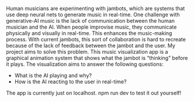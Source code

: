 Human musicians are experimenting with jambots, which are systems that use deep neural nets to generate music in real-time. One challenge with generative-AI music is the lack of communication between the human musician and the AI. 
When people improvise music, they communicate physically and visually in real-time. This enhances the music-making process. 
With current jambots, this sort of collaboration is hard to recreate because of the lack of feedback between the jambot and the user. 
My project aims to solve this problem. This music visualization app is a graphical animation system that shows what the jambot is “thinking” before it plays. 
The visualization aims to answer the following questions: 
- What is the AI playing and why?
- How is the AI reacting to the user in real-time?

The app is currently just on localhost. npm run dev to test it out yourself!
